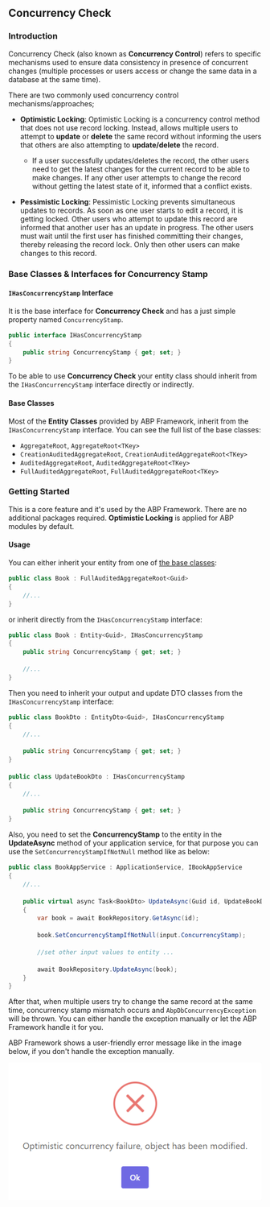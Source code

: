 ## Concurrency Check

### Introduction

Concurrency Check (also known as **Concurrency Control**) refers to specific mechanisms used to ensure data consistency in presence of concurrent changes (multiple processes or users access or change the same data in a database at the same time).

There are two commonly used concurrency control mechanisms/approaches;
* **Optimistic Locking**: Optimistic Locking is a concurrency control method that does not use record locking. Instead, allows multiple users to attempt to **update** or **delete** the same record without informing the users that others are also attempting to **update/delete** the record. 

    * If a user successfully updates/deletes the record, the other users need to get the latest changes for the current record to be able to make changes. If any other user attempts to change the record without getting the latest state of it, informed that a conflict exists. 

* **Pessimistic Locking**: Pessimistic Locking prevents simultaneous updates to records. As soon as one user starts to edit a record, it is getting locked. Other users who attempt to update this record are informed that another user has an update in progress. The other users must wait until the first user has finished committing their changes, thereby releasing the record lock. Only then other users can make changes to this record.

### Base Classes & Interfaces for Concurrency Stamp

#### `IHasConcurrencyStamp` Interface

It is the base interface for **Concurrency Check** and has a just simple property named `ConcurrencyStamp`. 

```csharp
public interface IHasConcurrencyStamp 
{
    public string ConcurrencyStamp { get; set; }
}
```

To be able to use **Concurrency Check** your entity class should inherit from the `IHasConcurrencyStamp` interface directly or indirectly.

#### Base Classes

Most of the **Entity Classes** provided by ABP Framework, inherit from the `IHasConcurrencyStamp` interface. You can see the full list of the base classes:

- `AggregateRoot`, `AggregateRoot<TKey>`
- `CreationAuditedAggregateRoot`, `CreationAuditedAggregateRoot<TKey>`
- `AuditedAggregateRoot`, `AuditedAggregateRoot<TKey>`
- `FullAuditedAggregateRoot`, `FullAuditedAggregateRoot<TKey>`

### Getting Started 

This is a core feature and it's used by the ABP Framework. There are no additional packages required. **Optimistic Locking** is applied for ABP modules by default.

#### Usage

You can either inherit your entity from one of [the base classes](#base-classes):

```csharp
public class Book : FullAuditedAggregateRoot<Guid>
{
    //...
}
```

or inherit directly from the `IHasConcurrencyStamp` interface:

```csharp
public class Book : Entity<Guid>, IHasConcurrencyStamp
{
    public string ConcurrencyStamp { get; set; }
        
    //...
}
```

Then you need to inherit your output and update DTO classes from the `IHasConcurrencyStamp` interface:

```csharp
public class BookDto : EntityDto<Guid>, IHasConcurrencyStamp 
{
    //...

    public string ConcurrencyStamp { get; set; }
}

public class UpdateBookDto : IHasConcurrencyStamp 
{
    //...

    public string ConcurrencyStamp { get; set; }
}
```

Also, you need to set the **ConcurrencyStamp** to the entity in the **UpdateAsync** method of your application service, for that purpose you can use the `SetConcurrencyStampIfNotNull` method like as below:

```csharp
public class BookAppService : ApplicationService, IBookAppService 
{
    //...

    public virtual async Task<BookDto> UpdateAsync(Guid id, UpdateBookDto input) 
    {
        var book = await BookRepository.GetAsync(id);

        book.SetConcurrencyStampIfNotNull(input.ConcurrencyStamp);

        //set other input values to entity ...

        await BookRepository.UpdateAsync(book);
    }
}
```

After that, when multiple users try to change the same record at the same time, concurrency stamp mismatch occurs and `AbpDbConcurrencyException` will be thrown. You can either handle the exception manually or let the ABP Framework handle it for you. 

ABP Framework shows a user-friendly error message like in the image below, if you don't handle the exception manually.

![Optimistic Concurrency](./images/optimistic-concurrency.png)